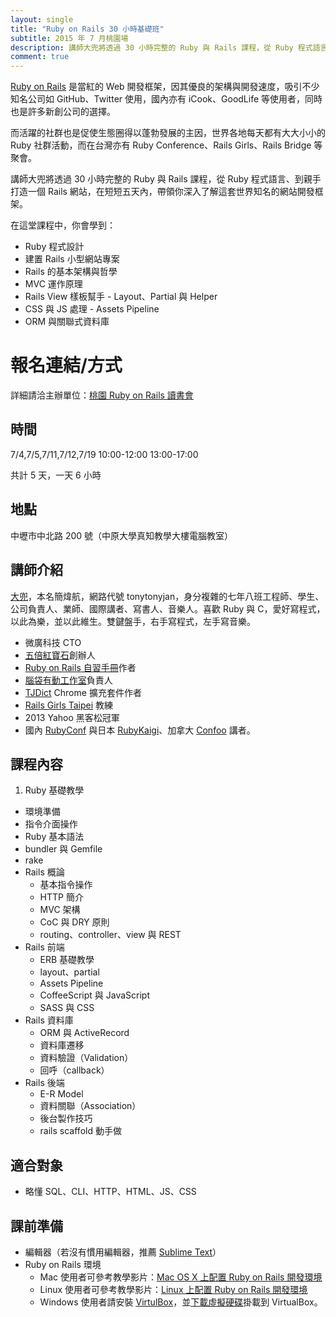 ```yaml
---
layout: single
title: "Ruby on Rails 30 小時基礎班"
subtitle: 2015 年 7 月桃園場
description: 講師大兜將透過 30 小時完整的 Ruby 與 Rails 課程，從 Ruby 程式語言、到親手打造一個 Rails 網站，在短短五天內，帶領你深入了解這套世界知名的網站開發框架。
comment: true
---
```


[Ruby on Rails](http://rubyonrails.org/) 是當紅的 Web 開發框架，因其優良的架構與開發速度，吸引不少知名公司如 GitHub、Twitter 使用，國內亦有 iCook、GoodLife 等使用者，同時也是許多新創公司的選擇。

而活躍的社群也是促使生態圈得以蓬勃發展的主因，世界各地每天都有大大小小的 Ruby 社群活動，而在台灣亦有 Ruby Conference、Rails Girls、Rails Bridge 等聚會。

講師大兜將透過 30 小時完整的 Ruby 與 Rails 課程，從 Ruby 程式語言、到親手打造一個 Rails 網站，在短短五天內，帶領你深入了解這套世界知名的網站開發框架。

在這堂課程中，你會學到：

- Ruby 程式設計
- 建置 Rails 小型網站專案
- Rails 的基本架構與哲學
- MVC 運作原理
- Rails View 樣板幫手 - Layout、Partial 與 Helper
- CSS 與 JS 處理 - Assets Pipeline
- ORM 與關聯式資料庫

# 報名連結/方式

詳細請洽主辦單位：[桃園 Ruby on Rails 讀書會](https://www.facebook.com/groups/tyror/)

## 時間

7/4,7/5,7/11,7/12,7/19 10:00-12:00 13:00-17:00

共計 5 天，一天 6 小時

## 地點

中壢市中北路 200 號（中原大學真知教學大樓電腦教室）

## 講師介紹

[大兜](http://tonytonyjan.net)，本名簡煒航，網路代號 tonytonyjan，身分複雜的七年八班工程師、學生、公司負責人、業師、國際講者、寫書人、音樂人。喜歡 Ruby 與 C，愛好寫程式，以此為樂，並以此維生。雙鍵盤手，右手寫程式，左手寫音樂。 

- 微廣科技 CTO
- [五倍紅寶石](http://5xruby.tw)創辦人
- [Ruby on Rails 自習手冊](http://tonytonyjan.net/rails-road)作者
- [腦袋有動工作室](http://brainana.com)負責人
- [TJDict](https://chrome.google.com/webstore/detail/caafmojgjlbflohillejdmnghkpcjjpp) Chrome 擴充套件作者
- [Rails Girls Taipei](http://railsgirls.com/taipei) 教練
- 2013 Yahoo 黑客松冠軍
- 國內 [RubyConf](http://rubyconf.tw/2014/) 與日本 [RubyKaigi](http://rubykaigi.org/2014/speakers)、加拿大 [Confoo](http://confoo.ca/en/speaker/weihang-jian) 講者。

## 課程內容

1. Ruby 基礎教學
  - 環境準備
  - 指令介面操作
  - Ruby 基本語法
  - bundler 與 Gemfile
  - rake
- Rails 概論
  - 基本指令操作
  - HTTP 簡介
  - MVC 架構
  - CoC 與 DRY 原則
  - routing、controller、view 與 REST
- Rails 前端
  - ERB 基礎教學
  - layout、partial
  - Assets Pipeline
  - CoffeeScript 與 JavaScript
  - SASS 與 CSS
- Rails 資料庫
  - ORM 與 ActiveRecord
  - 資料庫遷移
  - 資料驗證（Validation）
  - 回呼（callback）
- Rails 後端
  - E-R Model
  - 資料關聯（Association）
  - 後台製作技巧
  - rails scaffold 動手做

## 適合對象

- 略懂 SQL、CLI、HTTP、HTML、JS、CSS

## 課前準備

- 編輯器（若沒有慣用編輯器，推薦 [Sublime Text](http://www.sublimetext.com/)）
- Ruby on Rails 環境
  - Mac 使用者可參考教學影片：[Mac OS X 上配置 Ruby on Rails 開發環境](http://5xruby.tw/videos/1)
  - Linux 使用者可參考教學影片：[Linux 上配置 Ruby on Rails 開發環境](http://5xruby.tw/videos/2)
  - Windows 使用者請安裝 [VirtulBox](https://www.virtualbox.org/)，並[下載虛擬硬碟](https://www.dropbox.com/s/7cbvuwu6bl0qohx/rails.vdi?dl=0)掛載到 VirtualBox。